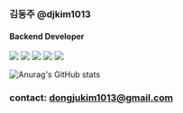 ### 김동주 @djkim1013
#### Backend Developer

<img src="https://img.shields.io/badge/Java-007396?style=flat&logo=Java&logoColor=white"/> <img src="https://img.shields.io/badge/Spring-6DB33F?style=flat&logo=Spring&logoColor=white"/> <img src="https://img.shields.io/badge/Spring Boot-6DB33F?style=flat&logo=SpringBoot&logoColor=white"/> <img src="https://img.shields.io/badge/MySQL-4479A1?style=flat&logo=MySQL&logoColor=white"/>  <img src="https://img.shields.io/badge/Amazon AWS-232F3E?style=flat&logo=AmazonAWS&logoColor=white"/>

![Anurag's GitHub stats](https://github-readme-stats.vercel.app/api?username=djkim1013&show_icons=true&theme=radical)


### contact: dongjukim1013@gmail.com
